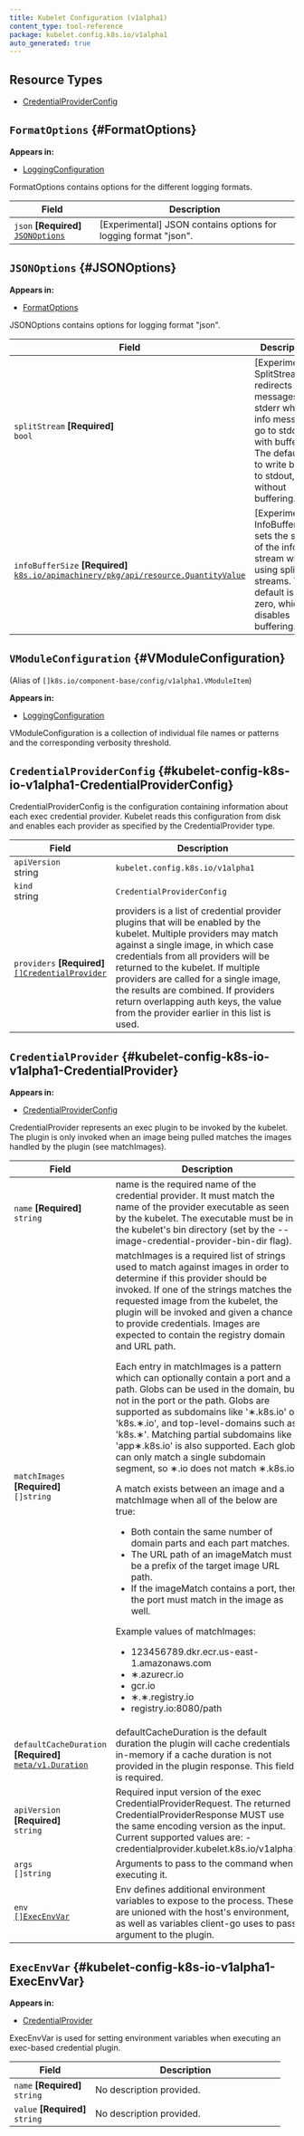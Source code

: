 ```yaml
---
title: Kubelet Configuration (v1alpha1)
content_type: tool-reference
package: kubelet.config.k8s.io/v1alpha1
auto_generated: true
---
```



## Resource Types 


- [CredentialProviderConfig](#kubelet-config-k8s-io-v1alpha1-CredentialProviderConfig)
  
    

## `FormatOptions`     {#FormatOptions}
    



**Appears in:**

- [LoggingConfiguration](#LoggingConfiguration)


FormatOptions contains options for the different logging formats.

<table class="table">
<thead><tr><th width="30%">Field</th><th>Description</th></tr></thead>
<tbody>
    

  
<tr><td><code>json</code> <B>[Required]</B><br/>
<a href="#JSONOptions"><code>JSONOptions</code></a>
</td>
<td>
   [Experimental] JSON contains options for logging format "json".</td>
</tr>
    
  
</tbody>
</table>

## `JSONOptions`     {#JSONOptions}
    



**Appears in:**

- [FormatOptions](#FormatOptions)


JSONOptions contains options for logging format "json".

<table class="table">
<thead><tr><th width="30%">Field</th><th>Description</th></tr></thead>
<tbody>
    

  
<tr><td><code>splitStream</code> <B>[Required]</B><br/>
<code>bool</code>
</td>
<td>
   [Experimental] SplitStream redirects error messages to stderr while
info messages go to stdout, with buffering. The default is to write
both to stdout, without buffering.</td>
</tr>
    
  
<tr><td><code>infoBufferSize</code> <B>[Required]</B><br/>
<a href="https://pkg.go.dev/k8s.io/apimachinery/pkg/api/resource#QuantityValue"><code>k8s.io/apimachinery/pkg/api/resource.QuantityValue</code></a>
</td>
<td>
   [Experimental] InfoBufferSize sets the size of the info stream when
using split streams. The default is zero, which disables buffering.</td>
</tr>
    
  
</tbody>
</table>

## `VModuleConfiguration`     {#VModuleConfiguration}
    
(Alias of `[]k8s.io/component-base/config/v1alpha1.VModuleItem`)


**Appears in:**

- [LoggingConfiguration](#LoggingConfiguration)


VModuleConfiguration is a collection of individual file names or patterns
and the corresponding verbosity threshold.


  
    


## `CredentialProviderConfig`     {#kubelet-config-k8s-io-v1alpha1-CredentialProviderConfig}
    




CredentialProviderConfig is the configuration containing information about
each exec credential provider. Kubelet reads this configuration from disk and enables
each provider as specified by the CredentialProvider type.

<table class="table">
<thead><tr><th width="30%">Field</th><th>Description</th></tr></thead>
<tbody>
    
<tr><td><code>apiVersion</code><br/>string</td><td><code>kubelet.config.k8s.io/v1alpha1</code></td></tr>
<tr><td><code>kind</code><br/>string</td><td><code>CredentialProviderConfig</code></td></tr>
    

  
  
<tr><td><code>providers</code> <B>[Required]</B><br/>
<a href="#kubelet-config-k8s-io-v1alpha1-CredentialProvider"><code>[]CredentialProvider</code></a>
</td>
<td>
   providers is a list of credential provider plugins that will be enabled by the kubelet.
Multiple providers may match against a single image, in which case credentials
from all providers will be returned to the kubelet. If multiple providers are called
for a single image, the results are combined. If providers return overlapping
auth keys, the value from the provider earlier in this list is used.</td>
</tr>
    
  
</tbody>
</table>
    


## `CredentialProvider`     {#kubelet-config-k8s-io-v1alpha1-CredentialProvider}
    



**Appears in:**

- [CredentialProviderConfig](#kubelet-config-k8s-io-v1alpha1-CredentialProviderConfig)


CredentialProvider represents an exec plugin to be invoked by the kubelet. The plugin is only
invoked when an image being pulled matches the images handled by the plugin (see matchImages).

<table class="table">
<thead><tr><th width="30%">Field</th><th>Description</th></tr></thead>
<tbody>
    

  
<tr><td><code>name</code> <B>[Required]</B><br/>
<code>string</code>
</td>
<td>
   name is the required name of the credential provider. It must match the name of the
provider executable as seen by the kubelet. The executable must be in the kubelet's
bin directory (set by the --image-credential-provider-bin-dir flag).</td>
</tr>
    
  
<tr><td><code>matchImages</code> <B>[Required]</B><br/>
<code>[]string</code>
</td>
<td>
   matchImages is a required list of strings used to match against images in order to
determine if this provider should be invoked. If one of the strings matches the
requested image from the kubelet, the plugin will be invoked and given a chance
to provide credentials. Images are expected to contain the registry domain
and URL path.

Each entry in matchImages is a pattern which can optionally contain a port and a path.
Globs can be used in the domain, but not in the port or the path. Globs are supported
as subdomains like '&lowast;.k8s.io' or 'k8s.&lowast;.io', and top-level-domains such as 'k8s.&lowast;'.
Matching partial subdomains like 'app&lowast;.k8s.io' is also supported. Each glob can only match
a single subdomain segment, so &lowast;.io does not match &lowast;.k8s.io.

A match exists between an image and a matchImage when all of the below are true:
- Both contain the same number of domain parts and each part matches.
- The URL path of an imageMatch must be a prefix of the target image URL path.
- If the imageMatch contains a port, then the port must match in the image as well.

Example values of matchImages:
  - 123456789.dkr.ecr.us-east-1.amazonaws.com
  - &lowast;.azurecr.io
  - gcr.io
  - &lowast;.&lowast;.registry.io
  - registry.io:8080/path</td>
</tr>
    
  
<tr><td><code>defaultCacheDuration</code> <B>[Required]</B><br/>
<a href="https://pkg.go.dev/k8s.io/apimachinery/pkg/apis/meta/v1#Duration"><code>meta/v1.Duration</code></a>
</td>
<td>
   defaultCacheDuration is the default duration the plugin will cache credentials in-memory
if a cache duration is not provided in the plugin response. This field is required.</td>
</tr>
    
  
<tr><td><code>apiVersion</code> <B>[Required]</B><br/>
<code>string</code>
</td>
<td>
   Required input version of the exec CredentialProviderRequest. The returned CredentialProviderResponse
MUST use the same encoding version as the input. Current supported values are:
- credentialprovider.kubelet.k8s.io/v1alpha1</td>
</tr>
    
  
<tr><td><code>args</code><br/>
<code>[]string</code>
</td>
<td>
   Arguments to pass to the command when executing it.</td>
</tr>
    
  
<tr><td><code>env</code><br/>
<a href="#kubelet-config-k8s-io-v1alpha1-ExecEnvVar"><code>[]ExecEnvVar</code></a>
</td>
<td>
   Env defines additional environment variables to expose to the process. These
are unioned with the host's environment, as well as variables client-go uses
to pass argument to the plugin.</td>
</tr>
    
  
</tbody>
</table>
    


## `ExecEnvVar`     {#kubelet-config-k8s-io-v1alpha1-ExecEnvVar}
    



**Appears in:**

- [CredentialProvider](#kubelet-config-k8s-io-v1alpha1-CredentialProvider)


ExecEnvVar is used for setting environment variables when executing an exec-based
credential plugin.

<table class="table">
<thead><tr><th width="30%">Field</th><th>Description</th></tr></thead>
<tbody>
    

  
<tr><td><code>name</code> <B>[Required]</B><br/>
<code>string</code>
</td>
<td>
   <span class="text-muted">No description provided.</span>
   </td>
</tr>
    
  
<tr><td><code>value</code> <B>[Required]</B><br/>
<code>string</code>
</td>
<td>
   <span class="text-muted">No description provided.</span>
   </td>
</tr>
    
  
</tbody>
</table>
    
  
